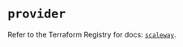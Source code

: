 # `provider`

Refer to the Terraform Registry for docs: [`scaleway`](https://registry.terraform.io/providers/scaleway/scaleway/2.57.0/docs).
